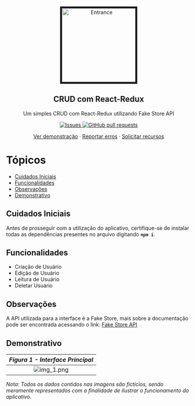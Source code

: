 <p align="center">
 <img border="5px" width="200px" src="https://res.cloudinary.com/sigbel/image/upload/v1679078376/projects/Crud_React/logo192_sxtnqn.png" align="center" alt="Entrance" />
 <h2 align="center">CRUD com React-Redux</h2>
 <p align="center">Um simples CRUD com React-Redux utilizando Fake Store API</p>
</p>

<p align="center">
<a href="https://github.com/Sigbel/crud_react-redux/issues">
    <img alt="Issues" src="https://img.shields.io/github/issues/sigbel/crud_react-redux?color=0088ff" />
</a>
<a href="https://github.com/Sigbel/crud_react-redux/pulls">
    <img alt="GitHub pull requests" src="https://img.shields.io/github/issues-pr/sigbel/crud_react-redux?color=0088ff" />
</a>

</p>
<p align="center">
<a href="#demonstrativo">Ver demonstração</a>
·
<a href="https://github.com/Sigbel/crud_react-redux/issues/new">Reportar erros</a>
·
<a href="https://github.com/Sigbel/crud_react-redux/issues/new">Solicitar recursos</a>
</p>

# Tópicos

- [Cuidados Iniciais](#cuidados-iniciais)
- [Funcionalidades](#funcionalidades)
- [Observações](#observações)
- [Demonstrativo](#demonstrativo)

## Cuidados Iniciais

Antes de prosseguir com a utilização do aplicativo, certifique-se de instalar todas as dependências presentes no arquivo digitando **```npm i```**.

## Funcionalidades

- Criação de Usuário
- Edição de Usuário
- Leitura de Usuário
- Deletar Usuário

## Observações

A API utilizada para a interface é a Fake Store, mais sobre a documentação pode ser encontrada acessando o link: [Fake Store API](https://fakestoreapi.com)

## Demonstrativo

|<b>_Figura 1 - Interface Principal_</b>|
|:--:|
|![img_1.png](https://res.cloudinary.com/sigbel/image/upload/v1679078353/projects/Crud_React/crud_react_z0kphn.png)|

_Nota: Todos os dados contidos nas imagens são fictícios, sendo meramente representados com a finalidade de ilustrar o funcionamento do aplicativo._
